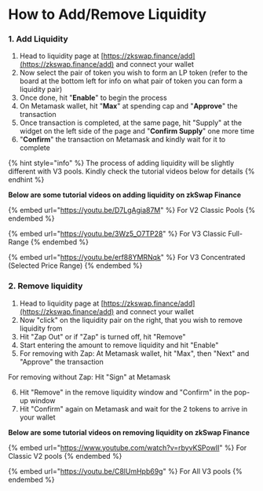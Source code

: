 # How to Add/Remove Liquidity

### 1. Add Liquidity

1. Head to liquidity page at [https://zkswap.finance/add](https://zkswap.finance/add) and connect your wallet
2. Now select the pair of token you wish to form an LP token (refer to the board at the bottom left for info on what pair of token you can form a liquidity pair)
3. Once done, hit "**Enable**" to begin the process
4. On Metamask wallet, hit "**Max**" at spending cap and "**Approve**" the transaction
5. Once transaction is completed, at the same page, hit "Supply" at the widget on the left side of the page and "**Confirm Supply**" one more time
6. "**Confirm**" the transaction on Metamask and kindly wait for it to complete

{% hint style="info" %}
The process of adding liquidity will be slightly different with V3 pools. Kindly check the tutorial videos below for details
{% endhint %}

**Below are some tutorial videos on adding liquidity on zkSwap Finance**

{% embed url="https://youtu.be/D7LgAgia87M" %}
For V2 Classic Pools
{% endembed %}

{% embed url="https://youtu.be/3Wz5_O7TP28" %}
For V3 Classic Full-Range
{% endembed %}

{% embed url="https://youtu.be/erf88YMRNqk" %}
For V3 Concentrated (Selected Price Range)
{% endembed %}

### 2. Remove liquidity

1. Head to liquidity page at [https://zkswap.finance/add](https://zkswap.finance/add) and connect your wallet
2. Now "click" on the liquidity pair on the right, that you wish to remove liquidity from
3. Hit "Zap Out" or if "Zap" is turned off, hit "Remove"
4. Start entering the amount to remove liquidity and hit "Enable"
5. For removing with Zap: At Metamask wallet, hit "Max", then "Next" and "Approve" the transaction

&#x20;       For removing without Zap: Hit "Sign" at Metamask

6. Hit "Remove" in the remove liquidity window and "Confirm" in the pop-up window&#x20;
7. Hit "Confirm" again on Metamask and wait for the 2 tokens to arrive in your wallet

**Below are some tutorial videos on removing liquidity on zkSwap Finance**

{% embed url="https://www.youtube.com/watch?v=rbyvKSPowII" %}
For Classic V2 pools
{% endembed %}

{% embed url="https://youtu.be/C8lUmHpb69g" %}
For All V3 pools
{% endembed %}

